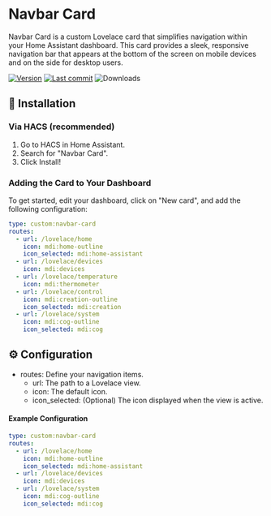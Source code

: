 
# Navbar Card
Navbar Card is a custom Lovelace card that simplifies navigation within your Home Assistant dashboard. This card provides a sleek, responsive navigation bar that appears at the bottom of the screen on mobile devices and on the side for desktop users.

[![Version](https://img.shields.io/github/v/release/joseluis9595/lovelace-navbar-card)](#)
[![Last commit](https://img.shields.io/github/last-commit/joseluis9595/lovelace-navbar-card)](#)
![Downloads](https://img.shields.io/github/downloads/joseluis9595/lovelace-navbar-card/total)

## 🚀 Installation
### Via HACS (recommended)
1. Go to HACS in Home Assistant.
2. Search for "Navbar Card".
3. Click Install!


### Adding the Card to Your Dashboard
To get started, edit your dashboard, click on "New card", and add the following configuration:

```yaml
type: custom:navbar-card
routes:
  - url: /lovelace/home
    icon: mdi:home-outline
    icon_selected: mdi:home-assistant
  - url: /lovelace/devices
    icon: mdi:devices
  - url: /lovelace/temperature
    icon: mdi:thermometer
  - url: /lovelace/control
    icon: mdi:creation-outline
    icon_selected: mdi:creation
  - url: /lovelace/system
    icon: mdi:cog-outline
    icon_selected: mdi:cog
```

## ⚙️ Configuration
- routes: Define your navigation items.
  - url: The path to a Lovelace view.
  - icon: The default icon.
  - icon_selected: (Optional) The icon displayed when the view is active.

#### Example Configuration
```yaml
type: custom:navbar-card
routes:
  - url: /lovelace/home
    icon: mdi:home-outline
    icon_selected: mdi:home-assistant
  - url: /lovelace/devices
    icon: mdi:devices
  - url: /lovelace/system
    icon: mdi:cog-outline
    icon_selected: mdi:cog
```
